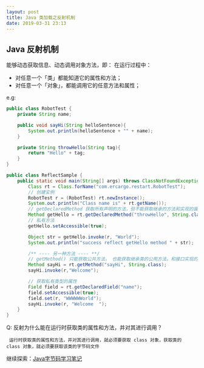 ```yaml
---
layout: post
title: Java 类加载之反射机制
date: 2019-03-31 23:13
---
```




## Java 反射机制

能够动态获取信息、动态调用对象方法，即：
在运行过程中：
- 对任意一个「类」都能知道它的属性和方法；
- 对任意一个「对象」，都能调用它的任意方法和属性；

e.g: 

```java
public class RobotTest {
    private String name;

    public void sayHi(String helloSentence){
        System.out.println(helloSentence + "" + name);
    }

    private String throwHello(String tag){
        return "Hello" + tag;
    }
}
```

```java
public class ReflectSample {
    public static void main(String[] args) throws ClassNotFoundException, IllegalAccessException, InstantiationException, NoSuchMethodException, InvocationTargetException, NoSuchFieldException {
        Class rt = Class.forName("com.ercargo.restart.RobotTest");
        // 创建实例
        RobotTest r = (RobotTest) rt.newInstance();
        System.out.println("Class name is" + rt.getName());
        // getDeclaredMethod 获取所有声明的方法，但不能获取继承的方法和实现的接口的方法
        Method getHello = rt.getDeclaredMethod("throwHello", String.class);
        // 私有方法
        getHello.setAccessible(true);

        Object str = getHello.invoke(r, "World");
        System.out.println("success reflect getHello method " + str);

        /** ---- 另一种方法 ---- **/
        // getMethod() 只能获取公共方法， 也能获取继承类的公用方法，和接口实现的公用方法
        Method sayHi = rt.getMethod("sayHi", String.class);
        sayHi.invoke(r,"Welcome");

        // 获取私有类型的属性
        Field field = rt.getDeclaredField("name");
        field.setAccessible(true);
        field.set(r, "WWWWWWorld");
        sayHi.invoke(r, "Welcome  ");
    }
}
```

 Q: 反射为什么能在运行时获取类的属性和方法，并对其进行调用？ 
 
     运行时获取类的属性和方法，并对其进行调用，就必须要获取 class 对象，获取类的 class 对象，就必须要获取该类的字节码文件
     
继续探索：[Java字节码学习笔记](/2020/04/Java字节码学习笔记)
  